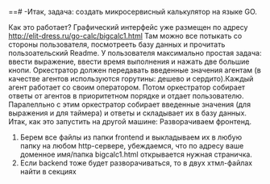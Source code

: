 ==# -Итак, задача: создать микросервисный калькулятор на языке GO. 

Как это работает? Графический интерфейс уже размещен по адресу http://elit-dress.ru/go-calc/bigcalc1.html
Там можно все потыкать со стороны пользователя, посмотрееть базу данных и прочитать пользоательский Readme.
У пользователя максимально простая задача: ввести выражение, ввести время выполнения и нажать две большие кнопи. 
Оркестратор должен передавать введенные значения агентам (в качестве агентов используются горутины: дешево и сердито).Каждый агент работает со своим оператором. Потом оркестратор собирает ответы от агентов в приоритетном порядке и отдает пользователю.
Паралелльно с этим оркестратор собирает введенные значения (для выражения и для таймера) и ответы и складывает их в базу данных.
Итак, как это запустить на другой машине: 
Разворачиваем фронтенд. 
1. Берем все файлы из папки frontend и выкладываем их в любую папку на любом http-сервере, убеждаемся, что по адресу ваше доменное имя/папка bigcalc1.html открывается нужная страничка.
2. Если backend тоже будет разворачиваться, то в двух хтмл-файлах найти в секциях <script> вызоовы трех методов (calc, result, results) и поправить там адрес и порт на тот, где будет развернут back.
Рзворачиване бекенда:
1. берем все все файлы из папки becand и выкладываем в папку src пользователя с настроенным окружением GO. Должен получиться путь GO/src/Calculator/main.go
2. В файле main.go меняем порт на любой доступный. на этом порту будут слушаться запросы от фронта. порт должен быть свободен (помогает netstart - ltup)
3. Заапускаем программу main.go как демона: go run main.go &


В настоящее время исходный код собирается только под линуксом. Для винды необхдимо установить библиотеку "Calculator/internal/storage/sqlite"
Отладка окружения.
1. Убедиться (например через postman) вызвав по адресу сервера и порта методы: POST /calc, GET /result/{id}, GET /results
Так как ничего не бывает просто так, этот проект создан в качестве итогового зачета для второго спринта курса "Программирование на Go" в Яндекс.Лицее. Пожалуйста, если это читает проверяющий... Брат, зачти плиз.
Мой тг для связи: @Hamster_Media

